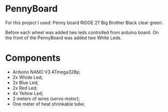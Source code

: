 # PennyBoard
For this project I used: Penny board RIDGE 27 Big Brother Black clear green.

Before each wheel was added two leds controlled from arduino board. On the front of the PennyBoard was added two White Leds.

# Components
- Arduino NANO V3 ATmega328p;
- 2x Whide Led;
- 2x Blue Led;
- 2x Red Led;
- 4x Yellow Led;
- 2 meters of wires (servo motor);
- One meter of heat shrinkable tube;
